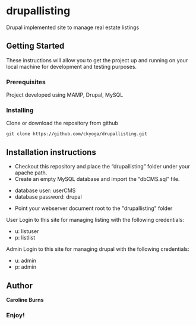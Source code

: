 # drupallisting

Drupal implemented site to manage real estate listings

## Getting Started

These instructions will allow you to get the project up and running on your local machine for development and testing purposes. 

### Prerequisites

Project developed using MAMP, Drupal, MySQL

### Installing

Clone or download the repository from github

`git clone https://github.com/ckyoga/drupallisting.git`

Installation instructions
--------------
+ Checkout this repository and place the “drupallisting” folder under your apache path.
+ Create an empty MySQL database and import the “dbCMS.sql” file.
- database user: userCMS
- database password: drupal

+ Point your webserver document root to the "drupallisting" folder

User Login to this site for managing listing with the following credentials:
- u: listuser
- p: listlist

Admin Login to this site for managing drupal with the following credentials:
- u: admin
- p: admin

## Author

**Caroline Burns** 

### Enjoy!

